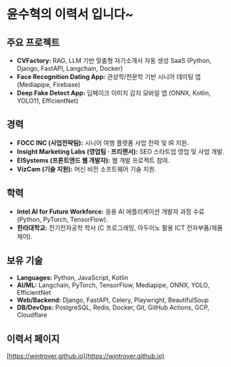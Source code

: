 # 윤수혁의 이력서 입니다~

## 주요 프로젝트

*   **CVFactory:** RAG, LLM 기반 맞춤형 자기소개서 자동 생성 SaaS (Python, Django, FastAPI, Langchain, Docker)
*   **Face Recognition Dating App:** 관상학/천문학 기반 시니어 데이팅 앱 (Mediapipe, Firebase)
*   **Deep Fake Detect App:** 딥페이크 이미지 감지 모바일 앱 (ONNX, Kotlin, YOLO11, EfficientNet)

## 경력

*   **FOCC INC (사업전략팀):** 시니어 여행 플랫폼 사업 전략 및 IR 지원.
*   **Insight Marketing Labs (영업팀 · 프리랜서):** SEO 스타트업 영업 및 사업 개발.
*   **EISystems (프론트엔드 웹 개발자):** 웹 개발 프로젝트 참여.
*   **VizCam (기술 지원):** 머신 비전 소프트웨어 기술 지원.

## 학력

*   **Intel AI for Future Workforce:** 응용 AI 애플리케이션 개발자 과정 수료 (Python, PyTorch, TensorFlow).
*   **한라대학교:** 전기전자공학 학사 (C 프로그래밍, 아두이노 활용 ICT 전자부품/제품 제어).

## 보유 기술

*   **Languages:** Python, JavaScript, Kotlin
*   **AI/ML:** Langchain, PyTorch, TensorFlow, Mediapipe, ONNX, YOLO, EfficientNet
*   **Web/Backend:** Django, FastAPI, Celery, Playwright, BeautifulSoup
*   **DB/DevOps:** PostgreSQL, Redis, Docker, Git, GitHub Actions, GCP, Cloudflare

## 이력서 페이지

[https://wintrover.github.io](https://wintrover.github.io)

